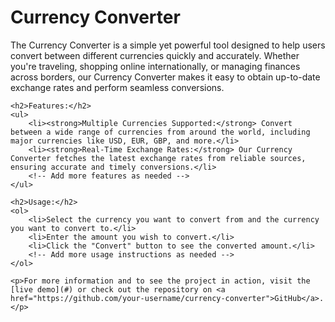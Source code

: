 <!DOCTYPE html>
<html lang="en">
<head>
    <meta charset="UTF-8">
    <meta name="viewport" content="width=device-width, initial-scale=1.0">
</head>
<body>
    <h1>Currency Converter</h1>
    <p>The Currency Converter is a simple yet powerful tool designed to help users convert between different currencies quickly and accurately. Whether you're traveling, shopping online internationally, or managing finances across borders, our Currency Converter makes it easy to obtain up-to-date exchange rates and perform seamless conversions.</p>
    
    <h2>Features:</h2>
    <ul>
        <li><strong>Multiple Currencies Supported:</strong> Convert between a wide range of currencies from around the world, including major currencies like USD, EUR, GBP, and more.</li>
        <li><strong>Real-Time Exchange Rates:</strong> Our Currency Converter fetches the latest exchange rates from reliable sources, ensuring accurate and timely conversions.</li>
        <!-- Add more features as needed -->
    </ul>

    <h2>Usage:</h2>
    <ol>
        <li>Select the currency you want to convert from and the currency you want to convert to.</li>
        <li>Enter the amount you wish to convert.</li>
        <li>Click the "Convert" button to see the converted amount.</li>
        <!-- Add more usage instructions as needed -->
    </ol>

    <p>For more information and to see the project in action, visit the [live demo](#) or check out the repository on <a href="https://github.com/your-username/currency-converter">GitHub</a>.</p>
</body>
</html>
